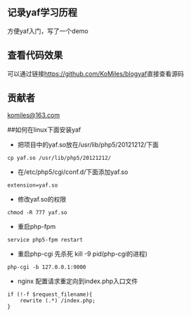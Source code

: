 ## 记录yaf学习历程
方便yaf入门，写了一个demo

## 查看代码效果
可以通过链接<https://github.com/KoMiles/blogyaf>直接查看源码

## 贡献者
komiles@163.com

##如何在linux下面安装yaf

- 把项目中的yaf.so放在/usr/lib/php5/20121212/下面
```
cp yaf.so /usr/lib/php5/20121212/
```
- 在/etc/php5/cgi/conf.d/下面添加yaf.so
```
extension=yaf.so
```
- 修改yaf.so的权限
```
chmod -R 777 yaf.so
```
- 重启php-fpm
```
service php5-fpm restart
```
- 重启php-cgi
先杀死 kill -9 pid(php-cgi的进程)
```
php-cgi -b 127.0.0.1:9000
```
- nginx 配置请求重定向到index.php入口文件
```
if (!-f $request_filename){
    rewrite (.*) /index.php;
}

```


